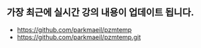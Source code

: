 ## 가장 최근에 실시간 강의 내용이 업데이트 됩니다.
- https://github.com/parkmaeil/pzmtemp
- https://github.com/parkmaeil/pzmtemp.git
